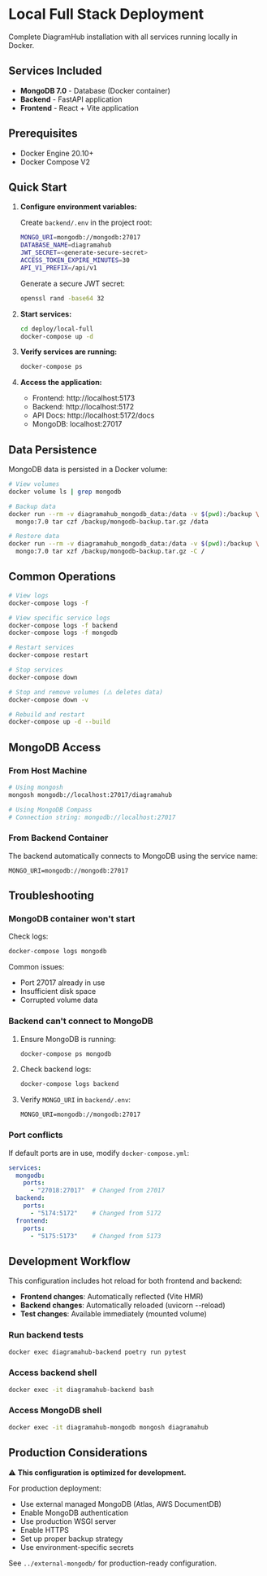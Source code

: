 # Local Full Stack Deployment

Complete DiagramHub installation with all services running locally in Docker.

## Services Included

- **MongoDB 7.0** - Database (Docker container)
- **Backend** - FastAPI application
- **Frontend** - React + Vite application

## Prerequisites

- Docker Engine 20.10+
- Docker Compose V2

## Quick Start

1. **Configure environment variables:**

   Create `backend/.env` in the project root:
   ```bash
   MONGO_URI=mongodb://mongodb:27017
   DATABASE_NAME=diagramahub
   JWT_SECRET=<generate-secure-secret>
   ACCESS_TOKEN_EXPIRE_MINUTES=30
   API_V1_PREFIX=/api/v1
   ```

   Generate a secure JWT secret:
   ```bash
   openssl rand -base64 32
   ```

2. **Start services:**
   ```bash
   cd deploy/local-full
   docker-compose up -d
   ```

3. **Verify services are running:**
   ```bash
   docker-compose ps
   ```

4. **Access the application:**
   - Frontend: http://localhost:5173
   - Backend: http://localhost:5172
   - API Docs: http://localhost:5172/docs
   - MongoDB: localhost:27017

## Data Persistence

MongoDB data is persisted in a Docker volume:

```bash
# View volumes
docker volume ls | grep mongodb

# Backup data
docker run --rm -v diagramahub_mongodb_data:/data -v $(pwd):/backup \
  mongo:7.0 tar czf /backup/mongodb-backup.tar.gz /data

# Restore data
docker run --rm -v diagramahub_mongodb_data:/data -v $(pwd):/backup \
  mongo:7.0 tar xzf /backup/mongodb-backup.tar.gz -C /
```

## Common Operations

```bash
# View logs
docker-compose logs -f

# View specific service logs
docker-compose logs -f backend
docker-compose logs -f mongodb

# Restart services
docker-compose restart

# Stop services
docker-compose down

# Stop and remove volumes (⚠️ deletes data)
docker-compose down -v

# Rebuild and restart
docker-compose up -d --build
```

## MongoDB Access

### From Host Machine

```bash
# Using mongosh
mongosh mongodb://localhost:27017/diagramahub

# Using MongoDB Compass
# Connection string: mongodb://localhost:27017
```

### From Backend Container

The backend automatically connects to MongoDB using the service name:
```
MONGO_URI=mongodb://mongodb:27017
```

## Troubleshooting

### MongoDB container won't start

Check logs:
```bash
docker-compose logs mongodb
```

Common issues:
- Port 27017 already in use
- Insufficient disk space
- Corrupted volume data

### Backend can't connect to MongoDB

1. Ensure MongoDB is running:
   ```bash
   docker-compose ps mongodb
   ```

2. Check backend logs:
   ```bash
   docker-compose logs backend
   ```

3. Verify `MONGO_URI` in `backend/.env`:
   ```
   MONGO_URI=mongodb://mongodb:27017
   ```

### Port conflicts

If default ports are in use, modify `docker-compose.yml`:

```yaml
services:
  mongodb:
    ports:
      - "27018:27017"  # Changed from 27017
  backend:
    ports:
      - "5174:5172"    # Changed from 5172
  frontend:
    ports:
      - "5175:5173"    # Changed from 5173
```

## Development Workflow

This configuration includes hot reload for both frontend and backend:

- **Frontend changes**: Automatically reflected (Vite HMR)
- **Backend changes**: Automatically reloaded (uvicorn --reload)
- **Test changes**: Available immediately (mounted volume)

### Run backend tests

```bash
docker exec diagramahub-backend poetry run pytest
```

### Access backend shell

```bash
docker exec -it diagramahub-backend bash
```

### Access MongoDB shell

```bash
docker exec -it diagramahub-mongodb mongosh diagramahub
```

## Production Considerations

⚠️ **This configuration is optimized for development.**

For production deployment:
- Use external managed MongoDB (Atlas, AWS DocumentDB)
- Enable MongoDB authentication
- Use production WSGI server
- Enable HTTPS
- Set up proper backup strategy
- Use environment-specific secrets

See `../external-mongodb/` for production-ready configuration.
